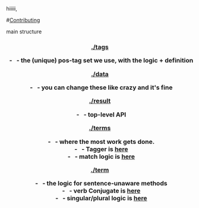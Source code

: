 hiiiii,

#[Contributing](https://github.com/nlp-compromise/nlp_compromise/wiki/Contributing)

main structure
<h3 align="center">

  <a href="./tags">./tags</a>  
  <div>&nbsp; - &nbsp; - the (unique) pos-tag set we use, with the logic + definition</div>

  <a href="./data">./data</a>  
  <div>&nbsp; - &nbsp; - you can change these like crazy and it's fine</div>

  <a href="./result">./result</a>  
  <div>&nbsp; - &nbsp; - top-level API</div>

  <a href="./terms">./terms</a>  
  <div>&nbsp; - &nbsp; - where the most work gets done. </div>
  <div>&nbsp; - &nbsp; - Tagger is <a href="./terms/tagger">here</a></div>
  <div>&nbsp; - &nbsp; - match logic is <a href="./terms/match">here</a></div>

  <a href="./term">./term</a>  
  <div>&nbsp; - &nbsp; - the logic for sentence-unaware methods</div>
  <div>&nbsp; - &nbsp; - verb Conjugate is <a href="./term/verb/conjugate">here</a></div>
  <div>&nbsp; - &nbsp; - singular/plural logic is <a href="./term/noun/inflect">here</a></div>
</h3>
